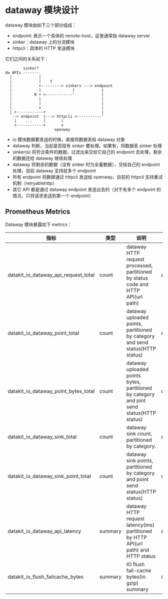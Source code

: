 # dataway 模块设计

dataway 模块由如下三个部分组成：

- endpoint: 表示一个具体的 remote-host，这里通常指 dataway server
- sinker：dataway 上的分流模块
- httpcli：具体的 HTTP 发送模块

它们之间的关系如下：

            sinker?
    dw APIs -------.
      |            |
      |            |    Y
      |            +---------> sinkers ---> endpoint
      |            |              |            |
      |          N + <------------'            |
      |            |                           |
      |            |                           |
      |            v                           |
      | +------------+                         | 
      `--> endpoint  |---> httpcli <-----------'
        |    ...     |       |
        +------------+       v
                          openway 
      
- io 模块数据要发送的时候，直接将数据丢给 dataway 对象
- dataway 判断，当前是否挂有 sinker 要处理，如果有，将数据丢 sinker 处理
- sinker(s) 将符合条件的数据，过滤出来交给它自己的 endpoint 去处理，剩余的数据还给 dataway 继续处理
- dataway 将剩余的数据（没有 sinker 时为全量数据），交给自己的 endpoint 处理，目前 dataway 支持挂多个 endpoint
- 所有 endpoint 将数据通过 httpcli 发送给 openway。目前的 httpcli 支持重试机制（retryablehttp）
- 其它 API 都是通过 dataway endpoint 发送出去的（对于有多个 endpoint 的情况，只将请求发送到第一个 endpoint）

## Prometheus Metrics

Dataway 模块暴露如下 metrics：

| 指标                                 | 类型    | 说明                                                                                     | labels          |
| ---                                  | ---     | ---                                                                                      | ---             |
| datakit_io_dataway_api_request_total | count   | dataway HTTP request processed, partitioned by status code and HTTP API(url path)        | api,status      |
| datakit_io_dataway_point_total       | count   | dataway uploaded points, partitioned by category and send status(HTTP status)            | category,status |
| datakit_io_dataway_point_bytes_total | count   | dataway uploaded points bytes, partitioned by category and pint send status(HTTP status) | category,status |
| datakit_io_dataway_sink_total        | count   | dataway sink count, partitioned by category.                                             | category        |
| datakit_io_dataway_sink_point_total  | count   | dataway sink points, partitioned by category and point send status(HTTP status)          | category,status |
| datakit_io_dataway_api_latency       | summary | dataway HTTP request latency(ms) partitioned by HTTP API(url path) and HTTP status       | api,status      |
| datakit_io_flush_failcache_bytes     | summary | IO flush fail-cache bytes(in gzip) summary                                               | category        |
